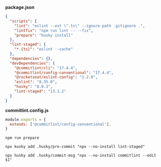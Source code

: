 **package.json**

```json
{
  "scripts": {
    "lint": "eslint --ext \".ts\" --ignore-path .gitignore .",
    "lintfix": "npm run lint -- --fix",
    "prepare": "husky install"
  },
  "lint-staged": {
    "*.{ts}": "eslint --cache"
  },
  "dependencies": {},
  "devDependencies": {
    "@commitlint/cli": "17.4.4",
    "@commitlint/config-conventional": "17.4.4",
    "@rocketseat/eslint-config": "1.2.0",
    "eslint": "8.35.0",
    "husky": "8.0.3",
    "lint-staged": "13.1.2"
  }
}
```

**commitlint.config.js**

```js
module.exports = {
  extends: ['@commitlint/config-conventional'],
}
```

`npm run prepare`

`npx kusky add .husky/pre-commit "npx --no-install lint-staged"`

`npx husky add .husky/commit-msg "npx --no-install commitlint --edit $1"`
